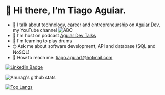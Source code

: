 # 👋 Hi there, I’m Tiago Aguiar.

- :movie_camera: I talk about technology, career and entrepreneurship on [Aguiar Dev](https://www.youtube.com/channel/UCYVc5vBX8v3Hk-Z9TNFcbNQ/videos?view=0&sort=p&shelf_id=0), my YouTube channel ![ABC](https://img.shields.io/youtube/channel/subscribers/UCYVc5vBX8v3Hk-Z9TNFcbNQ?style=social)
- :microphone: I'm host on podcast [Aguiar Dev Talks](https://open.spotify.com/show/4O1AS5tQc4aOGenOnaD0Zr)
- :drum: I'm learning to play drums
- :nerd_face: Ask me about software development, API and database (SQL and NoSQL)
- :email: How to reach me: tiago.aguiar1@hotmail.com

[![Linkedin Badge](https://img.shields.io/badge/-LinkedIn-blue?style=flat-square&logo=Linkedin&logoColor=white&link=https://www.linkedin.com/in/rapesil/)](https://www.linkedin.com/in/tiago-aguiar)

![Anurag's github stats](https://github-readme-stats.vercel.app/api?username=tiago-aguiar-moreira)

[![Top Langs](https://github-readme-stats.vercel.app/api/top-langs/?username=tiago-aguiar-moreira)](https://github.com/anuraghazra/github-readme-stats)

<!--
**tiago-aguiar-moreira/tiago-aguiar-moreira** is a ✨ _special_ ✨ repository because its `README.md` (this file) appears on your GitHub profile.

Here are some ideas to get you started:

- 🔭 I’m currently working on ...
- 🌱 I’m currently learning ...
- 👯 I’m looking to collaborate on ...
- 🤔 I’m looking for help with ...
- 💬 Ask me about ...
- 📫 How to reach me: ...
- 😄 Pronouns: ...
- ⚡ Fun fact: ...
-->
